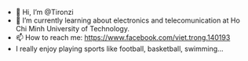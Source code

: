 - 👋 Hi, I’m @Tironzi
- 🌱 I’m currently learning about electronics and telecomunication at Ho Chi Minh University of Technology.
- 📫 How to reach me: https://www.facebook.com/viet.trong.140193
- I really enjoy playing sports like football, basketball, swimming...


<!---
Tironzi/Tironzi is a ✨ special ✨ repository because its `README.md` (this file) appears on your GitHub profile.
You can click the Preview link to take a look at your changes.
--->

